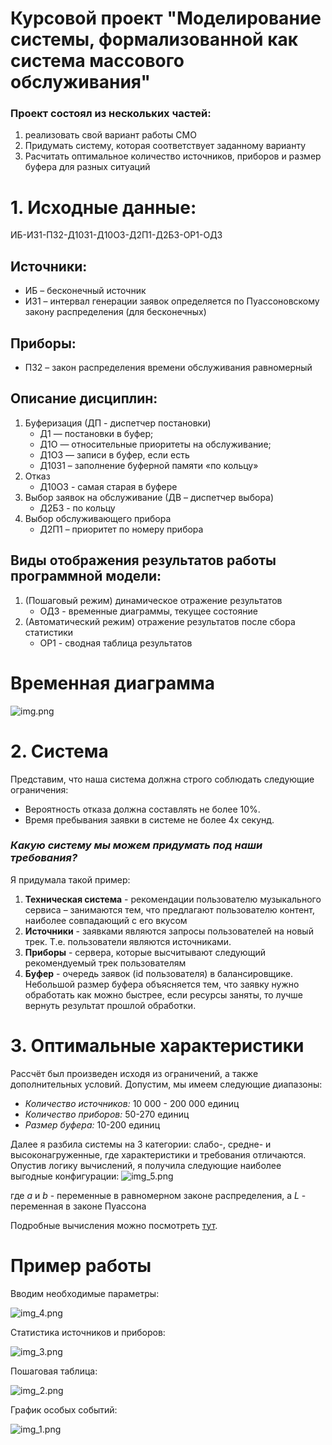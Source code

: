 # Курсовой проект "Моделирование системы, формализованной как система массового обслуживания"

### Проект состоял из нескольких частей:

1. реализовать свой вариант работы СМО
2. Придумать систему, которая соответствует заданному варианту
3. Расчитать оптимальное количество источников, приборов и размер буфера для разных ситуаций

# 1. Исходные данные:

ИБ-ИЗ1-ПЗ2-Д10З1-Д10О3-Д2П1-Д2Б3-ОР1-ОД3

## Источники:

* ИБ – бесконечный источник
* ИЗ1 – интервал генерации заявок определяется по Пуассоновскому закону распределения (для бесконечных)

## Приборы:

* ПЗ2 – закон распределения времени обслуживания равномерный

## Описание дисциплин:

1. Буферизация (ДП - диспетчер постановки)
    * Д1 — постановки в буфер;
    * Д1О — относительные приоритеты на обслуживание;
    * Д1ОЗ — записи в буфер, если есть
    * Д10З1 – заполнение буферной памяти «по кольцу»
2. Отказ
    * Д10О3 - самая старая в буфере
3. Выбор заявок на обслуживание (ДВ – диспетчер выбора)
    * Д2Б3 - по кольцу
4. Выбор обслуживающего прибора
    * Д2П1 – приоритет по номеру прибора

## Виды отображения результатов работы программной модели:

1. (Пошаговый режим) динамическое отражение результатов
    * ОД3 - временные диаграммы, текущее состояние
2. (Автоматический режим) отражение результатов после сбора статистики
    * ОР1 - сводная таблица результатов

# Временная диаграмма

![img.png](images/img.png)

# 2. Система

Представим, что наша система должна строго соблюдать следующие ограничения:

* Вероятность отказа должна составлять не более 10%.
* Время пребывания заявки в системе не более 4х секунд.

### *Какую систему мы можем придумать под наши требования?*

Я придумала такой пример:

1. **Техническая система** - рекомендации пользователю музыкального сервиса – занимаются тем, что предлагают
   пользователю контент, наиболее совпадающий с его вкусом
2. **Источники** - заявками являются запросы пользователей на новый трек. Т.е. пользователи являются источниками.
3. **Приборы** - сервера, которые высчитывают следующий рекомендуемый трек пользователям
4. **Буфер** - очередь заявок (id пользователя) в балансировщике. Небольшой размер буфера объясняется тем, что заявку
   нужно обработать как можно быстрее, если ресурсы заняты, то лучше вернуть результат прошлой обработки.

# 3. Оптимальные характеристики

Рассчёт был произведен исходя из ограничений, а также дополнительных условий.
Допустим, мы имеем следующие диапазоны:

* *Количество источников:* 10 000 - 200 000 единиц
* *Количество приборов:* 50-270 единиц
* *Размер буфера:* 10-200 единиц

Далее я разбила системы на 3 категории: слабо-, средне- и высоконагруженные, где характеристики и требования отличаются.
Опустив логику вычислений, я получила следующие наиболее выгодные конфигурации:
![img_5.png](images/img_5.png)

где *а* и *b* - переменные в равномерном законе распределения, а *L* - переменная в законе Пуассона

Подробные вычисления можно посмотреть [тут](calculation).

# Пример работы

Вводим необходимые параметры:

![img_4.png](images/img_4.png)

Статистика источников и приборов:

![img_3.png](images/img_3.png)

Пошаговая таблица:

![img_2.png](images/img_2.png)

График особых событий:

![img_1.png](images/img_1.png)


